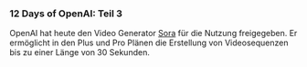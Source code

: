 ### 12 Days of OpenAI: Teil 3

OpenAI hat heute den Video Generator [Sora](https://openai.com/sora/) für die Nutzung freigegeben. Er ermöglicht in den Plus und Pro Plänen die Erstellung von Videosequenzen bis zu einer Länge von 30 Sekunden.

